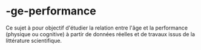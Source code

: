 # -ge-performance
Ce sujet à pour objectif d'étudier la relation entre l'âge et la performance (physique ou cognitive) à partir de données réelles et de travaux issus de la littérature scientifique.
